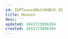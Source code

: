 ```yaml
---
id: IbPTsuwsd9k3sKHBtX-IQ
title: Heaven
desc: ''
updated: 1643723096364
created: 1643723096364
---
```


